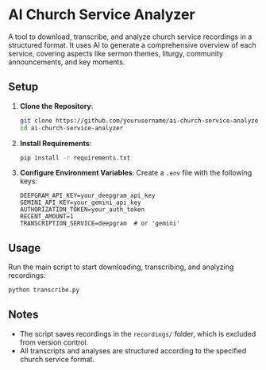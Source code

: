 # AI Church Service Analyzer

A tool to download, transcribe, and analyze church service recordings in a structured format. It uses AI to generate a comprehensive overview of each service, covering aspects like sermon themes, liturgy, community announcements, and key moments.

## Setup

1. **Clone the Repository**:
   ```bash
   git clone https://github.com/yourusername/ai-church-service-analyzer.git
   cd ai-church-service-analyzer
   ```

2. **Install Requirements**:
   ```bash
   pip install -r requirements.txt
   ```

3. **Configure Environment Variables**:
   Create a `.env` file with the following keys:
   ```plaintext
   DEEPGRAM_API_KEY=your_deepgram_api_key
   GEMINI_API_KEY=your_gemini_api_key
   AUTHORIZATION_TOKEN=your_auth_token
   RECENT_AMOUNT=1
   TRANSCRIPTION_SERVICE=deepgram  # or 'gemini'
   ```

## Usage

Run the main script to start downloading, transcribing, and analyzing recordings:

```bash
python transcribe.py
```

## Notes
- The script saves recordings in the `recordings/` folder, which is excluded from version control.
- All transcripts and analyses are structured according to the specified church service format.